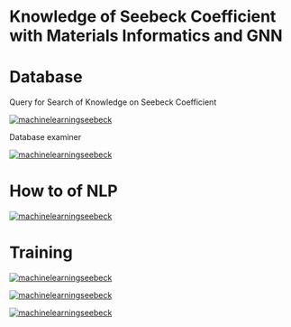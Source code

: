 # Knowledge of Seebeck Coefficient with Materials Informatics and GNN

# Database

Query for Search of Knowledge on Seebeck Coefficient

[![machinelearningseebeck](https://img.shields.io/badge/queryexplorer-streamlit-red)](https://seebeckcoefficient-queryforknowledge.streamlit.app/)


Database examiner

[![machinelearningseebeck](https://img.shields.io/badge/dbexaminer-streamlit-red)](https://seebeckdatabase-examiner.streamlit.app/)

# How to of NLP

[![machinelearningseebeck](https://img.shields.io/badge/seebeckreader1-streamlit-red)](https://seebeck-coefficient-textreader.streamlit.app/)


# Training 



[![machinelearningseebeck](https://img.shields.io/badge/formulagraph1-streamlit-red)](https://material-formula-and-graph.streamlit.app/)

[![machinelearningseebeck](https://img.shields.io/badge/formulagraph2-streamlit-red)](https://material-formula-and-graph2.streamlit.app/)

[![machinelearningseebeck](https://img.shields.io/badge/formulagraph3-streamlit-red)](https://material-formula-and-graph3.streamlit.app/)
